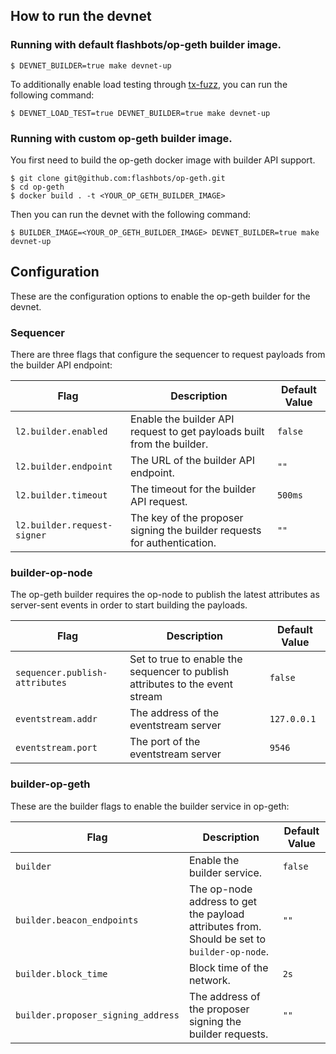 ## How to run the devnet

### Running with default flashbots/op-geth builder image.

```shell
$ DEVNET_BUILDER=true make devnet-up
```

To additionally enable load testing through [tx-fuzz](https://github.com/MariusVanDerWijden/tx-fuzz), you can run the following command:

```shell
$ DEVNET_LOAD_TEST=true DEVNET_BUILDER=true make devnet-up
```

### Running with custom op-geth builder image.

You first need to build the op-geth docker image with builder API support.

```shell
$ git clone git@github.com:flashbots/op-geth.git
$ cd op-geth
$ docker build . -t <YOUR_OP_GETH_BUILDER_IMAGE>
```

Then you can run the devnet with the following command:

```shell
$ BUILDER_IMAGE=<YOUR_OP_GETH_BUILDER_IMAGE> DEVNET_BUILDER=true make devnet-up
```

## Configuration

These are the configuration options to enable the op-geth builder for the devnet.

### Sequencer

There are three flags that configure the sequencer to request payloads from the builder API endpoint:

| Flag                       | Description                                                                | Default Value |
|----------------------------|----------------------------------------------------------------------------|---------------|
| `l2.builder.enabled`       | Enable the builder API request to get payloads built from the builder.     | `false`       |
| `l2.builder.endpoint`      | The URL of the builder API endpoint.                                       | `""`          |
| `l2.builder.timeout`       | The timeout for the builder API request.                                   | `500ms`       |
| `l2.builder.request-signer`| The key of the proposer signing the builder requests for authentication.   | `""`          |

### builder-op-node

The op-geth builder requires the op-node to publish the latest attributes as server-sent events in order to start building the payloads.

| Flag                             | Description                                                                     | Default Value |
|----------------------------------|---------------------------------------------------------------------------------|---------------|
| `sequencer.publish-attributes`   | Set to true to enable the sequencer to publish attributes to the event stream   | `false`       |
| `eventstream.addr`               | The address of the eventstream server                                           | `127.0.0.1`   |
| `eventstream.port`               | The port of the eventstream server                                              | `9546`        |

### builder-op-geth

These are the builder flags to enable the builder service in op-geth:

| Flag                              | Description                                                                                  | Default Value |
|-----------------------------------|----------------------------------------------------------------------------------------------|---------------|
| `builder`                         | Enable the builder service.                                                                  | `false`       |
| `builder.beacon_endpoints`        | The op-node address to get the payload attributes from. Should be set to `builder-op-node`.  | `""`          |
| `builder.block_time`              | Block time of the network.                                                                   | `2s`          |
| `builder.proposer_signing_address`| The address of the proposer signing the builder requests.                                    | `""`          |
